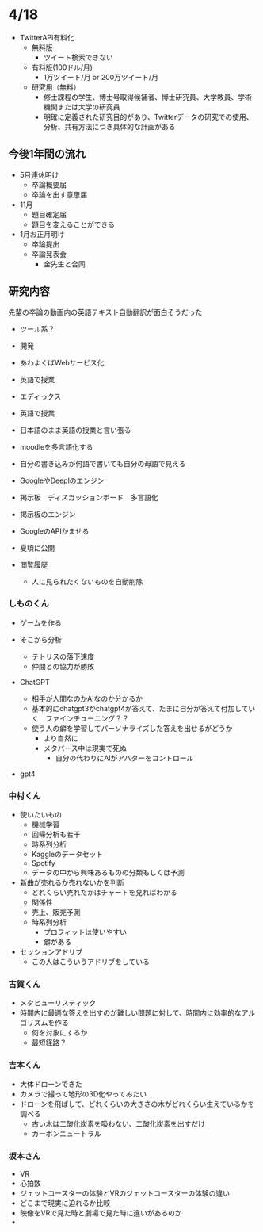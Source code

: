 # 4/18

- TwitterAPI有料化
  - 無料版
    - ツイート検索できない
  - 有料版(100ドル/月)
    - 1万ツイート/月 or 200万ツイート/月
  - 研究用（無料）
    - 修士課程の学生、博士号取得候補者、博士研究員、大学教員、学術機関または大学の研究員
    - 明確に定義された研究目的があり、Twitterデータの研究での使用、分析、共有方法につき具体的な計画がある

## 今後1年間の流れ

- 5月連休明け
  - 卒論概要届
  - 卒論を出す意思届
- 11月
  - 題目確定届
  - 題目を変えることができる
- 1月お正月明け
  - 卒論提出
  - 卒論発表会
    - 金先生と合同

## 研究内容

先輩の卒論の動画内の英語テキスト自動翻訳が面白そうだった

- ツール系？
- 開発
- あわよくばWebサービス化

- 英語で授業
- エディっクス
- 英語で授業
- 日本語のまま英語の授業と言い張る
- moodleを多言語化する
- 自分の書き込みが何語で書いても自分の母語で見える
- GoogleやDeeplのエンジン
- 掲示板　ディスカッションボード　多言語化
- 掲示板のエンジン
- GoogleのAPIかませる
- 夏頃に公開

- 閲覧履歴
  - 人に見られたくないものを自動削除

### しものくん

- ゲームを作る
- そこから分析
  - テトリスの落下速度
  - 仲間との協力が勝敗

- ChatGPT
  - 相手が人間なのかAIなのか分かるか
  - 基本的にchatgpt3かchatgpt4が答えて、たまに自分が答えて付加していく　ファインチューニング？？
  - 使う人の癖を学習してパーソナライズした答えを出せるがどうか
    - より自然に
    - メタバース中は現実で死ぬ
      - 自分の代わりにAIがアバターをコントロール

- gpt4

### 中村くん

- 使いたいもの
  - 機械学習
  - 回帰分析も若干
  - 時系列分析
  - Kaggleのデータセット
  - Spotify
  - データの中から興味あるものの分類もしくは予測
- 新曲が売れるか売れないかを判断
  - どれくらい売れたかはチャートを見ればわかる
  - 関係性
  - 売上、販売予測
  - 時系列分析
    - プロフィットは使いやすい
    - 癖がある
- セッションアドリブ
  - この人はこういうアドリブをしている

### 古賀くん

- メタヒューリスティック
- 時間内に最適な答えを出すのが難しい問題に対して、時間内に効率的なアルゴリズムを作る
  - 何を対象にするか
  - 最短経路？

### 吉本くん

- 大体ドローンできた
- カメラで撮って地形の3D化やってみたい
- ドローンを飛ばして、どれくらいの大きさの木がどれくらい生えているかを調べる
  - 古い木は二酸化炭素を吸わない、二酸化炭素を出すだけ
  - カーボンニュートラル

### 坂本さん

- VR
- 心拍数
- ジェットコースターの体験とVRのジェットコースターの体験の違い
- どこまで現実に迫れるか比較
- 映像をVRで見た時と劇場で見た時に違いがあるのか
-
